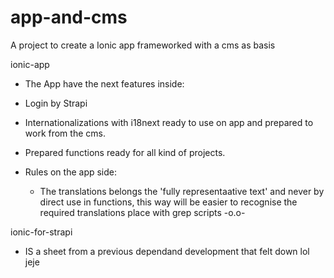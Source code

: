 # app-and-cms
A project to create a Ionic app frameworked with a cms as basis

ionic-app

- The App have the next features inside:

- Login by Strapi

- Internationalizations with i18next ready to use on app and prepared to work from the cms.
  
- Prepared functions ready for all kind of projects.

- Rules on the app side: 
    - The translations belongs the 'fully representaative text' and never by direct use in functions, this way will be easier to recognise the required translations place with grep scripts -o.o-

ionic-for-strapi

- IS a sheet from a previous dependand development that felt down lol jeje